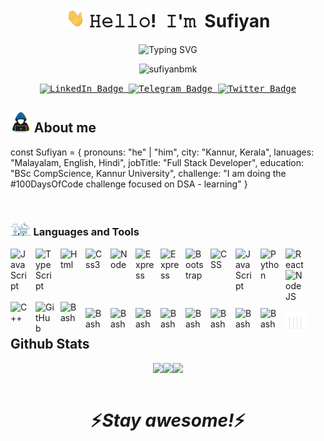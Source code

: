 <!-- Title -->
<h1 align="center" title="...and I'm happy to see you here :)"> 
<img src="https://raw.githubusercontent.com/sufiyanbmk/sufiyanbmk/main/images/wave.gif" width="30px" height="30px" /> 𝙷𝚎𝚕𝚕𝚘! 𝙸'𝚖 Sufiyan
</h1>

<!-- Typing Messages -->
<p align="center">
<img src="https://readme-typing-svg.demolab.com?font=Fira+Code&pause=300&center=true&width=450&lines=Hey I'm Sufiyan;Welcome to my profile;" alt="Typing SVG" />
</p>

<!-- Profile-Views -->
<p align="center">
<img src="https://komarev.com/ghpvc/?username=sufiyanbmk&style=for-the-badge&label=Visitors" alt="sufiyanbmk"/>
</p>

<!-- Socials -->
<p align="center">
<kbd>
  <a href="https://www.linkedin.com/in/muhammad-sufiyan-s-m-a8185a24a/">
    <img src="https://img.shields.io/badge/LinkedIn-blue?style=for-the-badge&logo=linkedin&logoColor=white" alt="LinkedIn Badge"/>
  </a>
  <a href="https://telegram.me/Someonewithoutabrain">
    <img src="https://img.shields.io/badge/Telegram-blue?style=for-the-badge&logo=Telegram&logoColor=white" alt="Telegram Badge"/>
  </a>
  <a href="https://portfolio-5ruw.vercel.app/">
    <img src="https://img.shields.io/badge/Portfolio-blue?style=for-the-badge&logo=Portfolio&logoColor=white" alt="Twitter Badge"/>
  </a>
</kbd>
</p>

<!--- About me --->

## <img src = "https://raw.githubusercontent.com/sufiyanbmk/sufiyanbmk/main/images/aboutme.gif" width = 6.5%> About me

</div>

const Sufiyan = {
pronouns: "he" | "him",
city: "Kannur, Kerala",
lanuages: "Malayalam, English, Hindi",
jobTitle: "Full Stack Developer",
education: "BSc CompScience, Kannur University",
challenge: "I am doing the #100DaysOfCode challenge focused on DSA - learning"
}

<br>

### <img src = "https://raw.githubusercontent.com/sufiyanbmk/sufiyanbmk/main/images/tools.gif" width = 6.5%> Languages and Tools

<img align="left" alt="JavaScript" width="30px" style="padding-right:10px;" src="https://skillicons.dev/icons?i=js"/>
<img align="left" alt="TypeScript" width="30px" style="padding-right:10px;" src="https://skillicons.dev/icons?i=ts" />
<img align="left" alt="Html" width="30px" style="padding-right:10px;" src="https://skillicons.dev/icons?i=html" />
<img align="left" alt="Css3" width="30px" style="padding-right:10px;" src="https://skillicons.dev/icons?i=css" />
<img align="left" alt="Node" width="30px" style="padding-right:10px;" src="https://skillicons.dev/icons?i=nodejs" />
<img align="left" alt="Express" width="30px" style="padding-right:10px;" src="https://skillicons.dev/icons?i=express" />
<img align="left" alt="Express" width="30px" style="padding-right:10px;" src="https://skillicons.dev/icons?i=nest" />
<img align="left" alt="Bootstrap" width="30px" style="padding-right:10px;" src="https://skillicons.dev/icons?i=bootstrap" />
<img align="left" alt="CSS" width="30px" style="padding-right:10px;" src="https://skillicons.dev/icons?i=react" />
<img align="left" alt="JavaScript" width="30px" style="padding-right:10px;" src="https://skillicons.dev/icons?i=tailwind" />
<img align="left" alt="Python" width="30px" style="padding-right:10px;" src="https://skillicons.dev/icons?i=mongodb" />
<img align="left" alt="React" width="30px" style="padding-right:10px;" src="https://skillicons.dev/icons?i=mysql" />
<img align="left" alt="NodeJS" width="30px" style="padding-right:10px;" src="https://skillicons.dev/icons?i=postgres" />

<img align="left" alt="C++" width="30px" style="padding-right:10px;" src="https://skillicons.dev/icons?i=redis" />
<img align="left" alt="GitHub" width="30px" style="padding-right:10px;" src="https://skillicons.dev/icons?i=firebase" />
<img align="left" alt="Bash" width="30px" style="padding-right:10px;" src="https://skillicons.dev/icons?i=aws" />
<br />

<img align="left" alt="Bash" width="30px" style="padding-right:10px; padding-top:10px" src="https://skillicons.dev/icons?i=git" />
<img align="left" alt="Bash" width="30px" style="padding-right:10px; padding-top:10px" src="https://skillicons.dev/icons?i=docker" />
<img align="left" alt="Bash" width="30px" style="padding-right:10px; padding-top:10px" src="https://skillicons.dev/icons?i=cloudflare" />
<img align="left" alt="Bash" width="30px" style="padding-right:10px; padding-top:10px" src="https://skillicons.dev/icons?i=nginx" />
<img align="left" alt="Bash" width="30px" style="padding-right:10px; padding-top:10px" src="https://skillicons.dev/icons?i=vscode" />
<img align="left" alt="Bash" width="30px" style="padding-right:10px; padding-top:10px" src="https://skillicons.dev/icons?i=npm" />
<img align="left" alt="Bash" width="30px" style="padding-right:10px; padding-top:10px" src="https://skillicons.dev/icons?i=ubuntu" />
<img align="left" alt="Bash" width="30px" style="padding-right:10px; padding-top:10px" src="https://skillicons.dev/icons?i=postman" />

#

<br/>

<!-- Github stats -->

## <img src = "https://raw.githubusercontent.com/sufiyanbmk/sufiyanbmk/main/images/stats.gif" width = 6.5%> Github Stats

<div style="display: flex; justify-content: center; flex-wrap: wrap; align-items:center">
  <img src="https://read-me-stats-seven.vercel.app/api?username=sufiyanbmk&theme=dark&hide_border=false&include_all_commits=false&count_private=true" >
  <img src="https://github-readme-streak-stats.herokuapp.com/?user=sufiyanbmk&theme=dark&hide_border=false">
  <img src="https://read-me-stats-seven.vercel.app/api/top-langs/?username=sufiyanbmk&theme=dark&hide_border=false&include_all_commits=true&count_private=true&layout=compact">
</div>

<br/>
<!-- footer -->
<h1 align='center'>⚡️<i>Stay awesome!</i>⚡️</h1>
